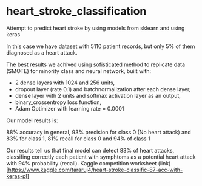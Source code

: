 # heart_stroke_classification
Attempt to predict heart stroke by using models from sklearn and using keras

In this case we have dataset with 5110 patient records, but only 5% of them diagnosed as a heart attack.

The best results we achived using sofisticated method to replicate data (SMOTE) for minority class and neural network, built with:

- 2 dense layers with 1024 and 256 units,
- dropout layer (rate 0.1) and batchnormalization after each dense layer,
- dense layer with 2 units and softmax activation layer as an output,
- binary_crossentropy loss function,
- Adam Optimizer with learning rate = 0.0001

Our model results is:

88% accuracy in general,
93% precision for class 0 (No heart attack) and 83% for class 1,
81% recall for class 0 and 94% of class 1

Our results tell us that final model can detect 83% of heart attacks, classifing correctly each patient with symphtoms as a potential heart attack with 94% probability (recall).
Kaggle competition worksheet (link)[https://www.kaggle.com/tararuj4/heart-stroke-classific-87-acc-with-keras-pl]
